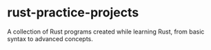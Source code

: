 # rust-practice-projects

A collection of Rust programs created while learning Rust, from basic syntax to advanced concepts.